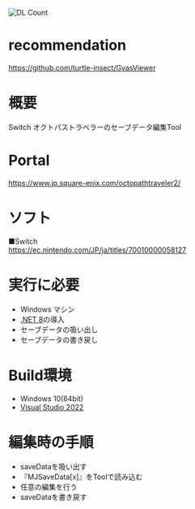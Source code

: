 ![DL Count](https://img.shields.io/github/downloads/turtle-insect/OctopathTraveler2/total.svg)

# recommendation
https://github.com/turtle-insect/GvasViewer

# 概要
Switch オクトパストラベラーのセーブデータ編集Tool

# Portal
https://www.jp.square-enix.com/octopathtraveler2/

# ソフト
■Switch  
https://ec.nintendo.com/JP/ja/titles/70010000058127 

# 実行に必要
* Windows マシン
* [.NET 8](https://dotnet.microsoft.com/en-us/download/dotnet/8.0)の導入
* セーブデータの吸い出し
* セーブデータの書き戻し

# Build環境
* Windows 10(64bit)
* [Visual Studio 2022](https://visualstudio.microsoft.com/)

# 編集時の手順
* saveDataを吸い出す
* 『MJSaveData[x]』をToolで読み込む
* 任意の編集を行う
* saveDataを書き戻す

